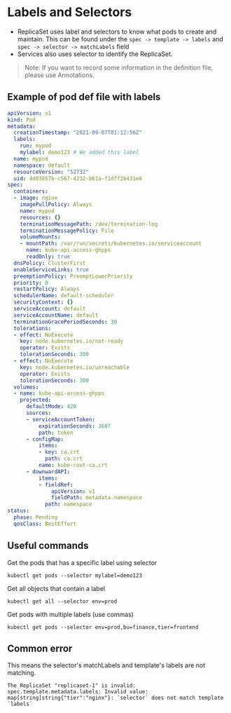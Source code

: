 # Labels and Selectors
- ReplicaSet uses label and selectors to know what pods to create and maintain. This can be found under the `spec -> template -> labels` and `spec -> selector -> matchLabels` field
- Services also uses selector to identify the ReplicaSet.

> Note: If you want to record some information in the definition file, please use Annotations.

## Example of pod def file with labels
```yaml
apiVersion: v1
kind: Pod
metadata:
  creationTimestamp: "2021-09-07T01:12:56Z"
  labels:
    run: mypod
    mylabel: demo123 # We added this label
  name: mypod
  namespace: default
  resourceVersion: "52732"
  uid: 4d03857b-c567-4232-b61a-f1dff2b431e6
spec:
  containers:
  - image: nginx
    imagePullPolicy: Always
    name: mypod
    resources: {}
    terminationMessagePath: /dev/termination-log
    terminationMessagePolicy: File
    volumeMounts:
    - mountPath: /var/run/secrets/kubernetes.io/serviceaccount
      name: kube-api-access-ghpps
      readOnly: true
  dnsPolicy: ClusterFirst
  enableServiceLinks: true
  preemptionPolicy: PreemptLowerPriority
  priority: 0
  restartPolicy: Always
  schedulerName: default-scheduler
  securityContext: {}
  serviceAccount: default
  serviceAccountName: default
  terminationGracePeriodSeconds: 30
  tolerations:
  - effect: NoExecute
    key: node.kubernetes.io/not-ready
    operator: Exists
    tolerationSeconds: 300
  - effect: NoExecute
    key: node.kubernetes.io/unreachable
    operator: Exists
    tolerationSeconds: 300
  volumes:
  - name: kube-api-access-ghpps
    projected:
      defaultMode: 420
      sources:
      - serviceAccountToken:
          expirationSeconds: 3607
          path: token
      - configMap:
          items:
          - key: ca.crt
            path: ca.crt
          name: kube-root-ca.crt
      - downwardAPI:
          items:
          - fieldRef:
              apiVersion: v1
              fieldPath: metadata.namespace
            path: namespace
status:
  phase: Pending
  qosClass: BestEffort
```

## Useful commands
Get the pods that has a specific label using selector
```
kubectl get pods --selector mylabel=demo123
```
Get all objects that contain a label
```
kubectl get all --selector env=prod
```
Get pods with multiple labels (use commas)
```
kubectl get pods --selector env=prod,bu=finance,tier=frontend
```

## Common error
This means the selector's matchLabels and template's labels are not matching.
```
The ReplicaSet "replicaset-1" is invalid: spec.template.metadata.labels: Invalid value: map[string]string{"tier":"nginx"}: `selector` does not match template `labels`
```